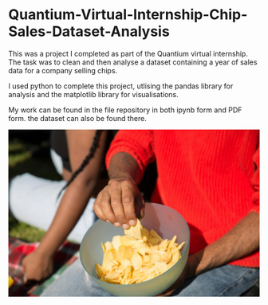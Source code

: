 # Quantium-Virtual-Internship-Chip-Sales-Dataset-Analysis

This was a project I completed as part of the Quantium virtual internship. The task was to clean and then analyse a dataset containing a year of sales data for a company selling chips. 

I used python to complete this project, utlising the pandas library for analysis and the matplotlib library for visualisations.

My work can be found in the file repository in both ipynb form and PDF form. the dataset can also be found there.

![Chips](chips.jpg)
